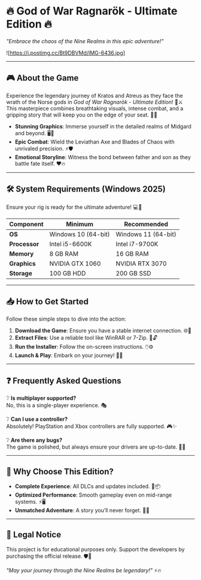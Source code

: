 # 🔥 God of War Ragnarök - Ultimate Edition 🔥  
*"Embrace the chaos of the Nine Realms in this epic adventure!"*  

![https://i.postimg.cc/Bt9DBVMd/IMG-6436.jpg]  

---

## 🎮 **About the Game**  
Experience the legendary journey of Kratos and Atreus as they face the wrath of the Norse gods in *God of War Ragnarök - Ultimate Edition*! 🏹⚔️ This masterpiece combines breathtaking visuals, intense combat, and a gripping story that will keep you on the edge of your seat. 🌌✨  

- **Stunning Graphics**: Immerse yourself in the detailed realms of Midgard and beyond. 🖥️🌄  
- **Epic Combat**: Wield the Leviathan Axe and Blades of Chaos with unrivaled precision. ⚡🛡️  
- **Emotional Storyline**: Witness the bond between father and son as they battle fate itself. ❤️🔥  

---

## 🛠️ **System Requirements (Windows 2025)**  
Ensure your rig is ready for the ultimate adventure! 💻🔧  

| **Component**       | **Minimum**              | **Recommended**          |
|---------------------|--------------------------|--------------------------|
| **OS**              | Windows 10 (64-bit)      | Windows 11 (64-bit)      |
| **Processor**       | Intel i5-6600K           | Intel i7-9700K          |
| **Memory**          | 8 GB RAM                 | 16 GB RAM               |
| **Graphics**        | NVIDIA GTX 1060          | NVIDIA RTX 3070         |
| **Storage**         | 100 GB HDD               | 200 GB SSD              |

---

## 📥 **How to Get Started**  
Follow these simple steps to dive into the action:  

1. **Download the Game**: Ensure you have a stable internet connection. 🌐💾  
2. **Extract Files**: Use a reliable tool like WinRAR or 7-Zip. 📂🔓  
3. **Run the Installer**: Follow the on-screen instructions. 🖱️⚙️  
4. **Launch & Play**: Embark on your journey! 🚀🎯  

---

## ❓ **Frequently Asked Questions**  

❔ **Is multiplayer supported?**  
No, this is a single-player experience. 🎭  

❔ **Can I use a controller?**  
Absolutely! PlayStation and Xbox controllers are fully supported. 🎮✨  

❔ **Are there any bugs?**  
The game is polished, but always ensure your drivers are up-to-date. 🐞🔄  

---

## 🌟 **Why Choose This Edition?**  
- **Complete Experience**: All DLCs and updates included. 🎁📦  
- **Optimized Performance**: Smooth gameplay even on mid-range systems. ⚡🖥️  
- **Unmatched Adventure**: A story you’ll never forget. 📖💫  

---

## 📜 **Legal Notice**  
This project is for educational purposes only. Support the developers by purchasing the official release. 🛡️💙  

*"May your journey through the Nine Realms be legendary!"* ⚡🔥